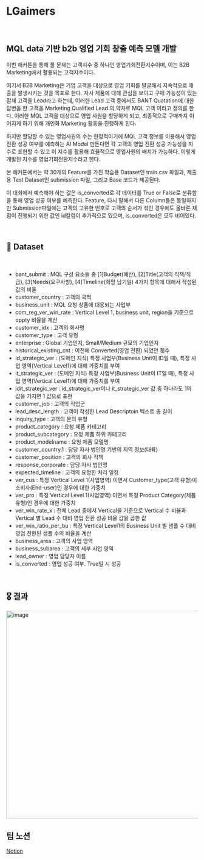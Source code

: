# LGaimers
<br>

## MQL data 기반 b2b 영업 기회 창출 예측 모델 개발

이번 해커톤을 통해 풀 문제는 고객지수 중 하나인 영업기회전환지수이며, 이는 B2B Marketing에서 활용되는 고객지수이다.

여기서 B2B Marketing은 기업 고객을 대상으로 영업 기회를 발굴해서 지속적으로 매출을 발생시키는 것을 목표로 한다. 자사 제품에 대해 관심을 보이고 구매 가능성이 있는 잠재 고객을 Lead라고 하는데, 이러한 Lead 고객 중에서도 BANT Quatation에 대한 답변을 한 고객을 Marketing Qualified Lead 의 약자로 MQL 고객 이라고 정의를 한다. 이러한 MQL 고객을 대상으로 영업 사원을 할당하게 되고, 최종적으로 구매까지 이어지게 하기 위해 개인화 Marketing 활동을 진행하게 된다.

하지만 할당할 수 있는 영업사원의 수는 한정적이기에 MQL 고객 정보를 이용해서 영업 전환 성공 여부를 예측하는 AI Model 만든다면 각 고객의 영업 전환 성공 가능성을 지수로 표현할 수 있고 이 지수를 활용해 효율적으로 영업사원의 배치가 가능하다. 이렇게 개발된 지수를 영업기회전환지수라고 한다.

본 해커톤에서는 약 30개의 Feature를 가진 학습용 Dataset인 train.csv 파일과, 제출용 Test Dataset인 submission 파일, 그리고 Base 코드가 제공된다.

이 대회에서 예측해야 하는 값은 is_converted로 각 데이터를 True or False로 분류함을 통해 영업 성공 여부를 예측한다. Feature, 다시 말해서 다른 Column들은 동일하지만 Submission파일에는 고객의 고유한 번호로 고객의 순서가 섞인 경우에도 올바른 채점이 진행되기 위한 값인 id칼럼이 추가적으로 있으며, is_converted은 모두 비어있다.

<br>

## 📜 Dataset
<br>

- bant_submit : MQL 구성 요소들 중 [1]Budget(예산), [2]Title(고객의 직책/직급), [3]Needs(요구사항), [4]Timeline(희망 납기일) 4가지 항목에 대해서 작성된 값의 비율
- customer_country : 고객의 국적
- business_unit : MQL 요청 상품에 대응되는 사업부
- com_reg_ver_win_rate : Vertical Level 1, business unit, region을 기준으로 oppty 비율을 계산
- customer_idx : 고객의 회사명
- customer_type : 고객 유형
- enterprise : Global 기업인지, Small/Medium 규모의 기업인지
- historical_existing_cnt : 이전에 Converted(영업 전환) 되었던 횟수
- id_strategic_ver : (도메인 지식) 특정 사업부(Business Unit이 ID일 때), 특정 사업 영역(Vertical Level1)에 대해 가중치를 부여
- it_strategic_ver : (도메인 지식) 특정 사업부(Business Unit이 IT일 때), 특정 사업 영역(Vertical Level1)에 대해 가중치를 부여
- idit_strategic_ver : id_strategic_ver이나 it_strategic_ver 값 중 하나라도 1의 값을 가지면 1 값으로 표현
- customer_job : 고객의 직업군
- lead_desc_length : 고객이 작성한 Lead Descriptoin 텍스트 총 길이
- inquiry_type : 고객의 문의 유형
- product_category : 요청 제품 카테고리
- product_subcategory : 요청 제품 하위 카테고리
- product_modelname : 요청 제품 모델명
- customer_country.1 : 담당 자사 법인명 기반의 지역 정보(대륙)
- customer_position : 고객의 회사 직책
- response_corporate : 담당 자사 법인명
- expected_timeline : 고객의 요청한 처리 일정
- ver_cus : 특정 Vertical Level 1(사업영역) 이면서 Customer_type(고객 유형)이 소비자(End-user)인 경우에 대한 가중치
- ver_pro : 특정 Vertical Level 1(사업영역) 이면서 특정 Product Category(제품 유형)인 경우에 대한 가중치
- ver_win_rate_x : 전체 Lead 중에서 Vertical을 기준으로 Vertical 수 비율과 Vertical 별 Lead 수 대비 영업 전환 성공 비율 값을 곱한 값
- ver_win_ratio_per_bu : 특정 Vertical Level1의 Business Unit 별 샘플 수 대비 영업 전환된 샘플 수의 비율을 계산
- business_area : 고객의 사업 영역
- business_subarea : 고객의 세부 사업 영역
- lead_owner : 영업 담당자 이름
- is_converted : 영업 성공 여부. True일 시 성공

<br>

## 🎖️ 결과
<img width="545" alt="image" src="https://github.com/gmlgml5023/LGaimers/assets/135304794/cd14fa4b-1849-454b-bfbf-f097adcee539">

<br>

## 팀 노션

[Notion](https://magnetic-heron-6b4.notion.site/MQL-b2b-8f213398be00478f85351312363543cc)
